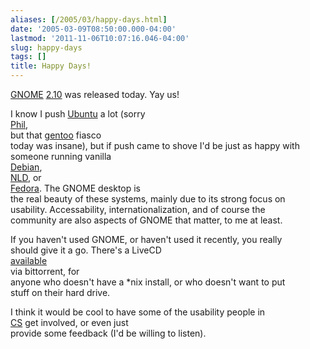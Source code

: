 ```yaml
---
aliases: [/2005/03/happy-days.html]
date: '2005-03-09T08:50:00.000-04:00'
lastmod: '2011-11-06T10:07:16.046-04:00'
slug: happy-days
tags: []
title: Happy Days!
---
```


  
[GNOME](http://www.gnome.org/) [2.10](http://www.gnome.org/start/2.10/) was
released today. Yay us!  

  
  

  
I know I push [Ubuntu](http://www.ubuntu.com) a lot (sorry  
[Phil](http://flame.cs.dal.ca/~pobrien/blog.cgi/),  
but that [gentoo](http://www.gentoo.org) fiasco  
today was insane), but if push came to shove I'd be just as happy with  
someone running vanilla  
[Debian](http://www.debian.org),  
[NLD](http://www.novell.com/products/desktop/), or  
[Fedora](http://fedora.redhat.com/). The GNOME desktop is  
the real beauty of these systems, mainly due to its strong focus on  
usability. Accessability, internationalization, and of course the  
community are also aspects of GNOME that matter, to me at least.  

  
  

  
If you haven't used GNOME, or haven't used it recently, you really  
should give it a go. There's a LiveCD  
[available](http://torrent.linux.duke.edu/gnome-livecd-2.10.torrent)  
via bittorrent, for  
anyone who doesn't have a *nix install, or who doesn't want to put  
stuff on their hard drive.  

  
  

  
I think it would be cool to have some of the usability people in  
[CS](http://www.cs.dal.ca) get involved, or even just  
provide some feedback (I'd be willing to listen).  

